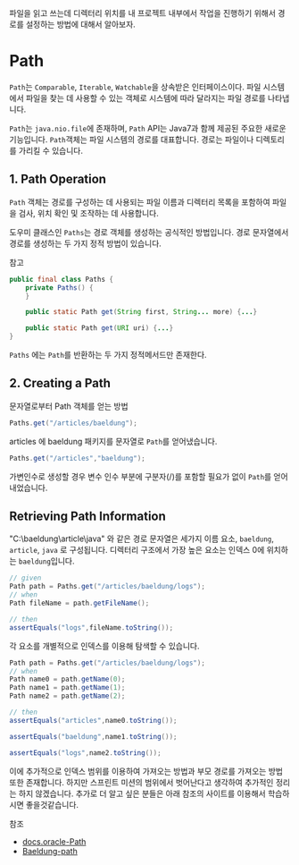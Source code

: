 파일을 읽고 쓰는데 디렉터리 위치를 내 프로젝트 내부에서 작업을 진행하기 위해서 경로를 설정하는 방법에 대해서 알아보자.

# Path

`Path`는 `Comparable`, `Iterable`, `Watchable`을 상속받은 인터페이스이다. 파일 시스템에서
파일을 찾는 데 사용할 수 있는 객체로 시스템에 따라 달라지는 파일 경로를 나타냅니다.

`Path`는 `java.nio.file`에 존재하며, `Path` API는 Java7과 함께 제공된 주요한 새로운 기능입니다.
`Path`객체는 파일 시스템의 경로를 대표합니다. 경로는 파일이나 디렉토리를 가리킬 수 있습니다.

## 1. Path Operation

`Path` 객체는 경로를 구성하는 데 사용되는 파일 이름과 디렉터리 목록을 포함하여 파일을 검사, 위치 확인 및
조작하는 데 사용합니다.

도우미 클래스인 `Paths`는 경로 객체를 생성하는 공식적인 방법입니다. 경로 문자열에서 경로를 생성하는 두 가지 정적 방법이 있습니다.

참고

```java
public final class Paths {
    private Paths() {
    }

    public static Path get(String first, String... more) {...}

    public static Path get(URI uri) {...}
}
```

`Paths` 에는 `Path`를 반환하는 두 가지 정적메서드만 존재한다.

## 2. Creating a Path

문자열로부터 Path 객체를 얻는 방법

```java
Paths.get("/articles/baeldung");
```

articles 에 baeldung 패키지를 문자열로 `Path`를 얻어냈습니다.

```java
Paths.get("/articles","baeldung");
```

가변인수로 생성할 경우 변수 인수 부분에 구분자(/)를 포함할 필요가 없이 `Path`를 얻어내었습니다.

## Retrieving Path Information

"C:\\baeldung\\article\\java" 와 같은 경로 문자열은 세가지 이름 요소, `baeldung`, `article`, `java` 로 구성됩니다.
디렉터리 구조에서 가장 높은 요소는 인덱스 0에 위치하는 `baeldung`입니다.

```java
// given
Path path = Paths.get("/articles/baeldung/logs");
// when
Path fileName = path.getFileName();

// then
assertEquals("logs",fileName.toString());
```

각 요소를 개별적으로 인덱스를 이용해 탐색할 수 있습니다.

```java
Path path = Paths.get("/articles/baeldung/logs");
// when
Path name0 = path.getName(0);
Path name1 = path.getName(1);
Path name2 = path.getName(2);

// then
assertEquals("articles",name0.toString());

assertEquals("baeldung",name1.toString());

assertEquals("logs",name2.toString());
```

이에 추가적으로 인덱스 범위를 이용하여 가져오는 방법과 부모 경로를 가져오는 방법 또한 존재합니다.
하지만 스프린트 미션의 범위에서 벗어난다고 생각하여 추가적인 정리는 하지 않겠습니다. 추가로 더 알고 싶은 분들은 아래 참조의 사이트를 이용해서
학습하시면 좋을것같습니다.

참조

- [docs.oracle-Path](https://docs.oracle.com/javase/8/docs/api/java/nio/file/Path.html)
- [Baeldung-path](https://www.baeldung.com/java-nio-2-path)
